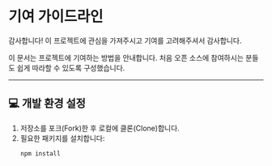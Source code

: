 # 기여 가이드라인

감사합니다! 이 프로젝트에 관심을 가져주시고 기여를 고려해주셔서 감사합니다.

이 문서는 프로젝트에 기여하는 방법을 안내합니다. 처음 오픈 소스에 참여하시는 분들도 쉽게 따라할 수 있도록 구성했습니다.

---

## 💻 개발 환경 설정

1. 저장소를 포크(Fork)한 후 로컬에 클론(Clone)합니다.
2. 필요한 패키지를 설치합니다:
   ```bash
   npm install
